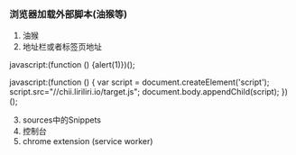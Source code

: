 ### 浏览器加载外部脚本(油猴等)

1. 油猴
2. 地址栏或者标签页地址

javascript:(function () {alert(1)})();

javascript:(function () { var script = document.createElement('script'); script.src="//chii.liriliri.io/target.js"; document.body.appendChild(script); })();

3. sources中的Snippets
4. 控制台
5. chrome extension  (service worker)

